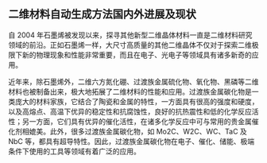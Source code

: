 ## 二维材料自动生成方法国内外进展及现状

自 2004 年石墨烯被发现以来，探寻其他新型二维晶体材料一直是二维材料研究领域的前沿。正如石墨烯一样，大尺寸高质量的其他二维晶体不仅对于探索二维极限下新的物理现象和性能非常重要，而且在电子、光电子等领域具有诸多新奇的应用。

近年来，除石墨烯外，二维六方氮化硼、过渡族金属硫化物、氧化物、黑磷等二维材料也被制备出来，极大地拓展了二维材料的性能和应用。过渡族金属碳化物是一类庞大的材料家族，它结合了陶瓷和金属的特性，一方面具有很高的强度和硬度，以及高熔点、高温下优异的稳定性和抗腐蚀性，良好的抗热震性和低的化学反应活性；另一方面，它们具有优异的催化活性，在诸多化学反应中可与常用的贵金属催化剂相媲美。此外，很多过渡族金属碳化物，如 Mo2C、W2C、WC、TaC 及 NbC 等，都具有超导特性。因此，过渡族金属碳化物在电子、催化、储能、极端条件下使用的工具等领域有着广泛的应用。
